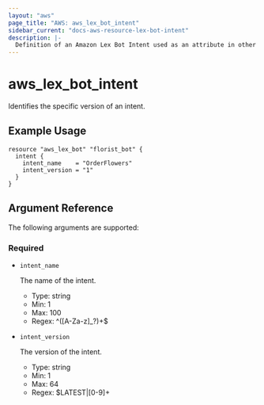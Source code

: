 ```yaml
---
layout: "aws"
page_title: "AWS: aws_lex_bot_intent"
sidebar_current: "docs-aws-resource-lex-bot-intent"
description: |-
  Definition of an Amazon Lex Bot Intent used as an attribute in other Lex resources.
---
```


# aws_lex_bot_intent

Identifies the specific version of an intent.

## Example Usage

```hcl
resource "aws_lex_bot" "florist_bot" {
  intent {
    intent_name    = "OrderFlowers"
    intent_version = "1"
  }
}
```

## Argument Reference

The following arguments are supported:

### Required

* `intent_name`

	The name of the intent.

    * Type: string
    * Min: 1
    * Max: 100
    * Regex: ^([A-Za-z]_?)+$

* `intent_version`

	The version of the intent.

    * Type: string
    * Min: 1
    * Max: 64
    * Regex: \$LATEST|[0-9]+
